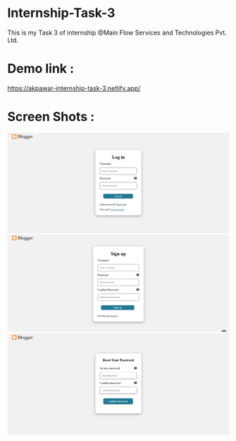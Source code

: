 # Internship-Task-3

This is my Task 3 of internship @Main Flow Services and Technologies Pvt. Ltd.

# Demo link :

https://akpawar-internship-task-3.netlify.app/

# Screen Shots :

![alt text](<images/SS1.png>) ![alt text](<images/SS2.png>) ![alt text](<images/SS3.png>)
